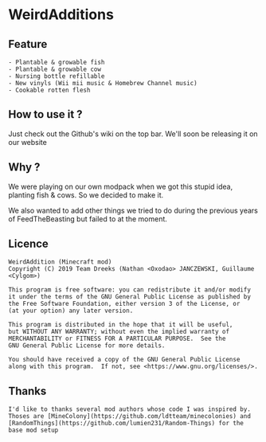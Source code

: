 # WeirdAdditions

## Feature
    - Plantable & growable fish
    - Plantable & growable cow
    - Nursing bottle refillable
    - New vinyls (Wii mii music & Homebrew Channel music)
    - Cookable rotten flesh
    
## How to use it ?
Just check out the Github's wiki on the top bar. We'll soon be releasing it on our website

## Why ?
We were playing on our own modpack when we got this stupid idea, planting fish & cows. So we decided to make it.

We also wanted to add other things we tried to do during the previous years of FeedTheBeasting but failed to at the moment.

## Licence
    WeirdAddition (Minecraft mod)
    Copyright (C) 2019 Team Dreeks (Nathan <Oxodao> JANCZEWSKI, Guillaume <Cylgom>)

    This program is free software: you can redistribute it and/or modify
    it under the terms of the GNU General Public License as published by
    the Free Software Foundation, either version 3 of the License, or
    (at your option) any later version.

    This program is distributed in the hope that it will be useful,
    but WITHOUT ANY WARRANTY; without even the implied warranty of
    MERCHANTABILITY or FITNESS FOR A PARTICULAR PURPOSE.  See the
    GNU General Public License for more details.

    You should have received a copy of the GNU General Public License
    along with this program.  If not, see <https://www.gnu.org/licenses/>.

## Thanks
    I'd like to thanks several mod authors whose code I was inspired by.
    Thoses are [MineColony](https://github.com/ldtteam/minecolonies) and [RandomThings](https://github.com/lumien231/Random-Things) for the base mod setup

